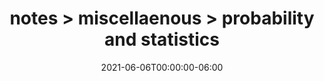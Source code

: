 ---
title: notes > miscellaenous > probability and statistics
date: 2021-06-06T00:00:00-06:00
draft: false
weight: 1
---